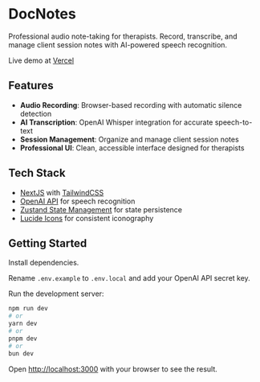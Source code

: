 # DocNotes
Professional audio note-taking for therapists. Record, transcribe, and manage client session notes with AI-powered speech recognition.

Live demo at [Vercel](https://docnotes-ashen.vercel.app/)

## Features
- **Audio Recording**: Browser-based recording with automatic silence detection
- **AI Transcription**: OpenAI Whisper integration for accurate speech-to-text
- **Session Management**: Organize and manage client session notes
- **Professional UI**: Clean, accessible interface designed for therapists

## Tech Stack
- [NextJS](https://nextjs.org/) with [TailwindCSS](https://tailwindcss.com/)
- [OpenAI API](https://platform.openai.com/) for speech recognition
- [Zustand State Management](https://zustand-demo.pmnd.rs/) for state persistence
- [Lucide Icons](https://lucide.dev/) for consistent iconography

## Getting Started

Install dependencies.

Rename `.env.example` to `.env.local` and add your OpenAI API secret key.

Run the development server:

```bash
npm run dev
# or
yarn dev
# or
pnpm dev
# or
bun dev
```

Open [http://localhost:3000](http://localhost:3000) with your browser to see the result.
